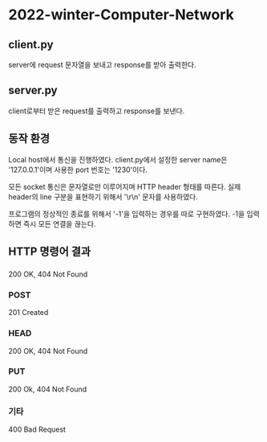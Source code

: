 # 2022-winter-Computer-Network
## client.py
server에 request 문자열을 보내고 response를 받아 출력한다.
## server.py
client로부터 받은 request를 출력하고 response를 보낸다.
## 동작 환경
Local host에서 통신을 진행하였다. client.py에서 설정한 server name은 '127.0.0.1'이며 사용한 port 번호는 '1230'이다.

모든 socket 통신은 문자열로만 이루어지며 HTTP header 형태를 따른다. 실제 header의 line 구분을 표현하기 위해서 '\r\n' 문자를 사용하였다.

프로그램의 정상적인 종료를 위해서 '-1'을 입력하는 경우를 따로 구현하였다. -1을 입력하면 즉시 모든 연결을 끊는다.
## HTTP 명령어 결과
### 
200 OK, 404 Not Found
### POST
201 Created
### HEAD
200 OK, 404 Not Found
### PUT
200 Ok, 404 Not Found
### 기타
400 Bad Request